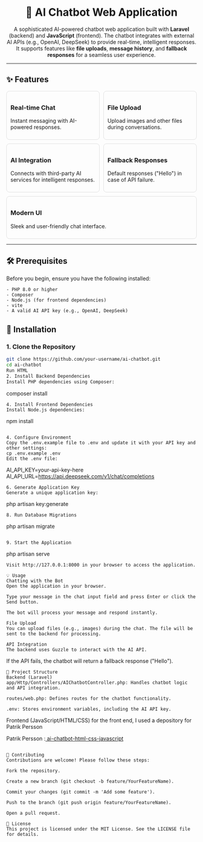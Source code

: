<h1 align="center">🤖 AI Chatbot Web Application</h1>

<p align="center">
  A sophisticated AI-powered chatbot web application built with <strong>Laravel</strong> (backend) and <strong>JavaScript</strong> (frontend). The chatbot integrates with external AI APIs (e.g., OpenAI, DeepSeek) to provide real-time, intelligent responses. It supports features like <strong>file uploads</strong>, <strong>message history</strong>, and <strong>fallback responses</strong> for a seamless user experience.
</p>

---

## ✨ Features

<div style="display: flex; flex-wrap: wrap; gap: 10px;">
  <div style="flex: 1; min-width: 200px; padding: 10px; border: 1px solid #ddd; border-radius: 8px;">
    <h3>Real-time Chat</h3>
    <p>Instant messaging with AI-powered responses.</p>
  </div>
  <div style="flex: 1; min-width: 200px; padding: 10px; border: 1px solid #ddd; border-radius: 8px;">
    <h3>File Upload</h3>
    <p>Upload images and other files during conversations.</p>
  </div>
  <div style="flex: 1; min-width: 200px; padding: 10px; border: 1px solid #ddd; border-radius: 8px;">
    <h3>AI Integration</h3>
    <p>Connects with third-party AI services for intelligent responses.</p>
  </div>
  <div style="flex: 1; min-width: 200px; padding: 10px; border: 1px solid #ddd; border-radius: 8px;">
    <h3>Fallback Responses</h3>
    <p>Default responses ("Hello") in case of API failure.</p>
  </div>
  <div style="flex: 1; min-width: 200px; padding: 10px; border: 1px solid #ddd; border-radius: 8px;">
    <h3>Modern UI</h3>
    <p>Sleek and user-friendly chat interface.</p>
  </div>
</div>

---

## 🛠️ Prerequisites

Before you begin, ensure you have the following installed:
```
- PHP 8.0 or higher
- Composer
- Node.js (for frontend dependencies)
- vite
- A valid AI API key (e.g., OpenAI, DeepSeek)
```


## 🚀 Installation

### 1. Clone the Repository

```bash
git clone https://github.com/your-username/ai-chatbot.git
cd ai-chatbot
Run HTML
2. Install Backend Dependencies
Install PHP dependencies using Composer:
```
composer install
```
4. Install Frontend Dependencies
Install Node.js dependencies:
```
npm install
```

4. Configure Environment
Copy the .env.example file to .env and update it with your API key and other settings:
cp .env.example .env
Edit the .env file:
```
AI_API_KEY=your-api-key-here
AI_API_URL=https://api.deepseek.com/v1/chat/completions
```
6. Generate Application Key
Generate a unique application key:
```
php artisan key:generate
```
8. Run Database Migrations  
```
php artisan migrate
```

9. Start the Application
```
php artisan serve
```
Visit http://127.0.0.1:8000 in your browser to access the application.

💡 Usage
Chatting with the Bot
Open the application in your browser.

Type your message in the chat input field and press Enter or click the Send button.

The bot will process your message and respond instantly.

File Upload
You can upload files (e.g., images) during the chat. The file will be sent to the backend for processing.

API Integration
The backend uses Guzzle to interact with the AI API.
```
If the API fails, the chatbot will return a fallback response ("Hello").
```
📂 Project Structure
Backend (Laravel)
app/Http/Controllers/AIChatbotController.php: Handles chatbot logic and API integration.

routes/web.php: Defines routes for the chatbot functionality.

.env: Stores environment variables, including the AI API key.
```
Frontend (JavaScript/HTML/CSS)
for the front end, I used a depository for Patrik Persson

Patrik Persson :<a href="https://github.com/patrik1970/ai-chatbot-html-css-javascript"> ai-chatbot-html-css-javascript </a> 
```

🤝 Contributing
Contributions are welcome! Please follow these steps:

Fork the repository.

Create a new branch (git checkout -b feature/YourFeatureName).

Commit your changes (git commit -m 'Add some feature').

Push to the branch (git push origin feature/YourFeatureName).

Open a pull request.

📄 License
This project is licensed under the MIT License. See the LICENSE file for details.


